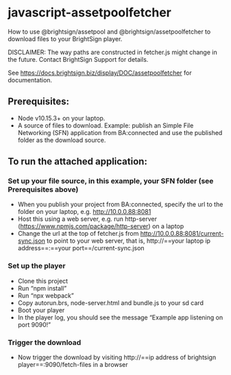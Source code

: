 # javascript-assetpoolfetcher
How to use @brightsign/assetpool and @brightsign/assetpoolfetcher to download files to your BrightSign player.

DISCLAIMER: The way paths are constructed in fetcher.js might change in the future. Contact BrightSign Support for details. 

See https://docs.brightsign.biz/display/DOC/assetpoolfetcher for documentation.

## Prerequisites:

* Node v10.15.3+ on your laptop.
* A source of files to download. Example: publish an Simple File Networking (SFN) application from BA:connected and use the published folder as the download source.

## To run the attached application:

### Set up your file source, in this example, your SFN folder (see Prerequisites above)

* When you publish your project from BA:connected, specify the url to the folder on your laptop, e.g. http://10.0.0.88:8081
* Host this using a web server, e.g. run http-server (https://www.npmjs.com/package/http-server) on a laptop
* Change the url at the top of fetcher.js from http://10.0.0.88:8081/current-sync.json to point to your web server, that is, http://==your laptop ip address==:==your port==/current-sync.json

### Set up the player

* Clone this project
* Run “npm install”
* Run “npx webpack”
* Copy autorun.brs, node-server.html and bundle.js to your sd card
* Boot your player 
* In the player log, you should see the message “Example app listening on port 9090!”

### Trigger the download

* Now trigger the download by visiting http://==ip address of brightsign player==:9090/fetch-files in a browser

